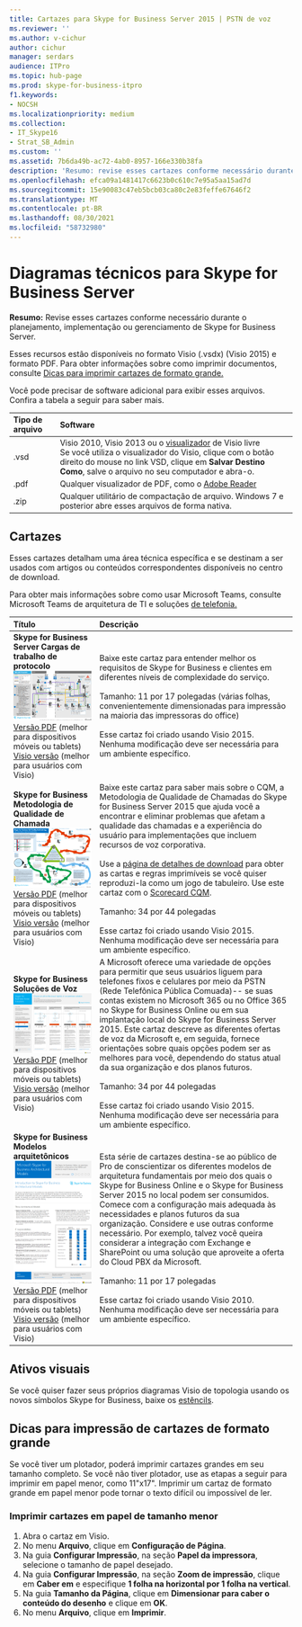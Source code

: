 ```yaml
---
title: Cartazes para Skype for Business Server 2015 | PSTN de voz
ms.reviewer: ''
ms.author: v-cichur
author: cichur
manager: serdars
audience: ITPro
ms.topic: hub-page
ms.prod: skype-for-business-itpro
f1.keywords:
- NOCSH
ms.localizationpriority: medium
ms.collection:
- IT_Skype16
- Strat_SB_Admin
ms.custom: ''
ms.assetid: 7b6da49b-ac72-4ab0-8957-166e330b38fa
description: 'Resumo: revise esses cartazes conforme necessário durante o planejamento, implementação ou gerenciamento de Skype for Business Server.'
ms.openlocfilehash: efca09a1481417c6623b0c610c7e95a5aa15ad7d
ms.sourcegitcommit: 15e90083c47eb5bcb03ca80c2e83feffe67646f2
ms.translationtype: MT
ms.contentlocale: pt-BR
ms.lasthandoff: 08/30/2021
ms.locfileid: "58732980"
---
```

# <a name="technical-diagrams-for-skype-for-business-server"></a>Diagramas técnicos para Skype for Business Server

**Resumo:** Revise esses cartazes conforme necessário durante o planejamento, implementação ou gerenciamento de Skype for Business Server.

Esses recursos estão disponíveis no formato Visio (.vsdx) (Visio 2015) e formato PDF. Para obter informações sobre como imprimir documentos, consulte [Dicas para imprimir cartazes de formato grande.](technical-diagrams.md#tips)

Você pode precisar de software adicional para exibir esses arquivos. Confira a tabela a seguir para saber mais.

|Tipo de arquivo|Software|
|:--- |:--- |
|.vsd |Visio 2010, Visio 2013 ou o [visualizador](https://go.microsoft.com/fwlink/p/?LinkId=393676) de Visio livre <br/> Se você utiliza o visualizador do Visio, clique com o botão direito do mouse no link VSD, clique em **Salvar Destino Como**, salve o arquivo no seu computador e abra-o. |
|.pdf |Qualquer visualizador de PDF, como o [Adobe Reader](https://go.microsoft.com/fwlink/p/?LinkId=393675) |
|.zip |Qualquer utilitário de compactação de arquivo. Windows 7 e posterior abre esses arquivos de forma nativa. |

## <a name="posters"></a>Cartazes

Esses cartazes detalham uma área técnica específica e se destinam a ser usados com artigos ou conteúdos correspondentes disponíveis no centro de download.

Para obter mais informações sobre como usar Microsoft Teams, consulte Microsoft Teams de arquitetura de TI e soluções [de telefonia.](/MicrosoftTeams/teams-architecture-solutions-posters)

|Título|Descrição|
|:---|:---|
|**Skype for Business Server Cargas de trabalho de protocolo** <br/>![Cartaz cargas de trabalho do protocolo SfB.](media/0dccf933-eab3-4793-a8a4-4f6b9b0b4fa0.png)<br/>[Versão PDF](https://go.microsoft.com/fwlink/p/?LinkId=550989) (melhor para dispositivos móveis ou tablets) <br/> [Visio versão](https://go.microsoft.com/fwlink/p/?LinkId=550991) (melhor para usuários com Visio) |Baixe este cartaz para entender melhor os requisitos de Skype for Business e clientes em diferentes níveis de complexidade do serviço.<br/> <br/> Tamanho: 11 por 17 polegadas (várias folhas, convenientemente dimensionadas para impressão na maioria das impressoras do office) <br/> <br/> Esse cartaz foi criado usando Visio 2015. Nenhuma modificação deve ser necessária para um ambiente específico. |
|**Skype for Business Metodologia de Qualidade de Chamada** <br/> ![Cartaz da Metodologia de Qualidade de Chamada. ](media/69d33707-8dc4-446a-8d72-0a77be59a64a.png)[Versão PDF](https://go.microsoft.com/fwlink/p/?LinkId=617899) (melhor para dispositivos móveis ou tablets) <br/> [Visio versão](https://go.microsoft.com/fwlink/p/?LinkId=617900) (melhor para usuários com Visio) |Baixe este cartaz para saber mais sobre o CQM, a Metodologia de Qualidade de Chamadas do Skype for Business Server 2015 que ajuda você a encontrar e eliminar problemas que afetam a qualidade das chamadas e a experiência do usuário para implementações que incluem recursos de voz corporativa. <br/> <br/> Use a [página de detalhes de download](https://go.microsoft.com/fwlink/p/?LinkId=617898) para obter as cartas e regras imprimíveis se você quiser reproduzi-la como um jogo de tabuleiro. Use este cartaz com o [Scorecard CQM](https://go.microsoft.com/fwlink/p/?LinkId=617904). <br/><br/> Tamanho: 34 por 44 polegadas <br/> <br/> Esse cartaz foi criado usando Visio 2015. Nenhuma modificação deve ser necessária para um ambiente específico. |
|**Skype for Business Soluções de Voz** <br/> ![Cartaz planejar soluções de voz.](media/1d3371f3-d554-4d6b-ac4f-a927bbe50b26.png) <br/> [Versão PDF](https://go.microsoft.com/fwlink/?linkid=869123) (melhor para dispositivos móveis ou tablets) <br/> [Visio versão](https://go.microsoft.com/fwlink/?linkid=869124) (melhor para usuários com Visio) |A Microsoft oferece uma variedade de opções para permitir que seus usuários liguem para telefones fixos e celulares por meio da PSTN (Rede Telefônica Pública Comuada)-- se suas contas existem no Microsoft 365 ou no Office 365 no Skype for Business Online ou em sua implantação local do Skype for Business Server 2015. Este cartaz descreve as diferentes ofertas de voz da Microsoft e, em seguida, fornece orientações sobre quais opções podem ser as melhores para você, dependendo do status atual da sua organização e dos planos futuros. <br/> <br/> Tamanho: 34 por 44 polegadas <br/><br/> Esse cartaz foi criado usando Visio 2015. Nenhuma modificação deve ser necessária para um ambiente específico. |
|**Skype for Business Modelos arquitetônicos** <br/> ![Skype for Business Modelos arquitetônicos.](media/0734153f-af7b-4cf3-b095-96bdd1de3fb0.png) <br/> [Versão PDF](https://go.microsoft.com/fwlink/?linkid=869125) (melhor para dispositivos móveis ou tablets) <br/> [Visio versão](https://go.microsoft.com/fwlink/?linkid=869126) (melhor para usuários com Visio) |Esta série de cartazes destina-se ao público de Pro de conscientizar os diferentes modelos de arquitetura fundamentais por meio dos quais o Skype for Business Online e o Skype for Business Server 2015 no local podem ser consumidos. Comece com a configuração mais adequada às necessidades e planos futuros da sua organização. Considere e use outras conforme necessário. Por exemplo, talvez você queira considerar a integração com Exchange e SharePoint ou uma solução que aproveite a oferta do Cloud PBX da Microsoft. <br/><br/> Tamanho: 11 por 17 polegadas <br/><br/> Esse cartaz foi criado usando Visio 2010. Nenhuma modificação deve ser necessária para um ambiente específico. |

## <a name="visual-assets"></a>Ativos visuais

Se você quiser fazer seus próprios diagramas Visio de topologia usando os novos símbolos Skype for Business, baixe os [estêncils](https://go.microsoft.com/fwlink/p/?LinkId=550985).

## <a name="tips-for-printing-large-format-posters"></a>Dicas para impressão de cartazes de formato grande

<a name="tips"> </a>

Se você tiver um plotador, poderá imprimir cartazes grandes em seu tamanho completo. Se você não tiver plotador, use as etapas a seguir para imprimir em papel menor, como 11"x17". Imprimir um cartaz de formato grande em papel menor pode tornar o texto difícil ou impossível de ler.

### <a name="print-posters-on-smaller-paper"></a>Imprimir cartazes em papel de tamanho menor

1. Abra o cartaz em Visio.
2. No menu **Arquivo**, clique em **Configuração de Página**.
3. Na guia  **Configurar Impressão**, na seção **Papel da impressora**, selecione o tamanho de papel desejado.
4. Na guia **Configurar Impressão**, na seção **Zoom de impressão**, clique em **Caber em** e especifique **1 folha na horizontal por 1 folha na vertical**.
5. Na guia **Tamanho da Página**, clique em **Dimensionar para caber o conteúdo do desenho** e clique em **OK**.
6. No menu **Arquivo**, clique em **Imprimir**.